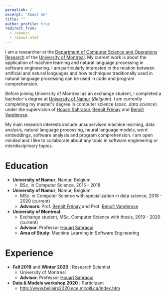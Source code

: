 ```yaml
---
permalink: /
excerpt: "About me"
title: ""
author_profile: true
redirect_from: 
  - /about/
  - /about.html
---
```


I am a researcher at the [Department of Computer Science and Operations Research](https://diro.umontreal.ca/accueil/) of the [University of Montreal](https://www.umontreal.ca/).
My current work is about the application of machine learning and natural language processing in software engineering. I am particularly interested in the relation between artificial and natural languages and how techniques traditionally used in natural language processing can be used in code and program comprehension. 

Before joining University of Montreal as an exchange student, I completed a bachelor's degree at [University of Namur](https://www.unamur.be/) (_Belgium_). I am currently completing my master's degree in computer science (_spec. data science_) under the supervision of [Houari Sahraoui](http://www.iro.umontreal.ca/~sahraouh/), [Benoît Frénay](https://bfrenay.wordpress.com/) and [Benoît Vanderose](https://directory.unamur.be/staff/bvdose). 

My main research interests include unsupervised machine learning, data analysis, natural language processing, neural language models, word embeddings, software analysis and program comprehension. I am open minded and I like to collaborate about any topic in software engineering or interdisciplinary topics. 


Education
======
* **University of Namur**, Namur, Belgium
  * BSc. in Computer Science, 2015 - 2018
* **University of Namur**, Namur, Belgium
  * MSc. in Computer Science with specialization in data science, 2018 - 2020 (current)
  * **Advisors**: Prof. [Benoît Frénay](https://bfrenay.wordpress.com/) and Prof. [Benoît Vanderose](https://directory.unamur.be/staff/bvdose)
* **University of Montreal**
  * Exchange student, MSc. Computer Science with thesis, 2019 - 2020 (current)
  * **Advisor**: Professor [Houari Sahraoui](http://www.iro.umontreal.ca/~sahraouh/)
  * **Area of Study**: Machine Learning in Software Engineering

Experience
======
* **Fall 2019** and **Winter 2020** : Research Scientist
  * University of Montreal
  * **Advisor**: Professor [Houari Sahraoui](http://www.iro.umontreal.ca/~sahraouh/)
* **Data & Models workshop 2020** : Participant
  * http://www.bellairs2020.ece.mcgill.ca/index.htm